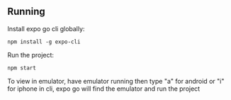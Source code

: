 ## Running

Install expo go cli globally: 

```npm install -g expo-cli```

Run the project: 

```npm start```

To view in emulator, have emulator running then type "a" for android or "i" for iphone in cli, expo go will find the emulator and run the project
